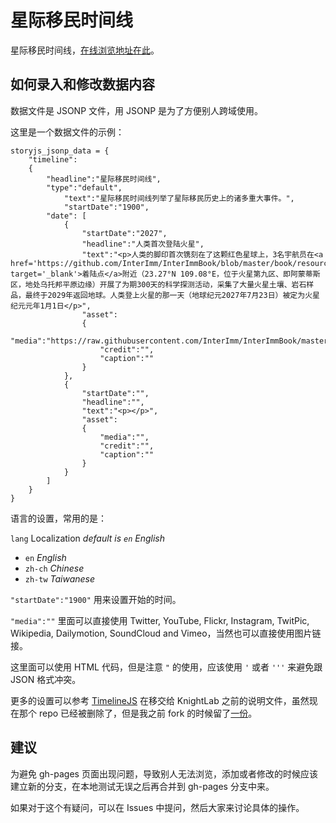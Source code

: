 星际移民时间线
===============

星际移民时间线，[在线浏览地址在此](http://interimm.github.io/timeline/)。



如何录入和修改数据内容
------------------------

数据文件是 JSONP 文件，用 JSONP 是为了方便别人跨域使用。


这里是一个数据文件的示例：


```
storyjs_jsonp_data = {
    "timeline":
    {
        "headline":"星际移民时间线",
        "type":"default",
		    "text":"星际移民时间线列举了星际移民历史上的诸多重大事件。",
		    "startDate":"1900",
        "date": [
            {
                "startDate":"2027",
                "headline":"人类首次登陆火星",
                "text":"<p>人类的脚印首次镌刻在了这颗红色星球上，3名宇航员在<a href='https://github.com/InterImm/InterImmBook/blob/master/book/resources/landing_spot.png' target='_blank'>着陆点</a>附近（23.27°N 109.08°E，位于火星第九区、即阿蒙蒂斯区，地处乌托邦平原边缘）开展了为期300天的科学探测活动，采集了大量火星土壤、岩石样品，最终于2029年返回地球。人类登上火星的那一天（地球纪元2027年7月23日）被定为火星纪元元年1月1日</p>",
                "asset":
                {
                    "media":"https://raw.githubusercontent.com/InterImm/InterImmBook/master/book/resources/landing_spot.png",
                    "credit":"",
                    "caption":""
                }
            },
            {
                "startDate":"",
                "headline":"",
                "text":"<p></p>",
                "asset":
                {
                    "media":"",
                    "credit":"",
                    "caption":""
                }
            }
        ]
    }
}
```


语言的设置，常用的是：


`lang`
Localization
*default is `en` English*

* `en` *English*
* `zh-ch` *Chinese*
* `zh-tw` *Taiwanese*


`"startDate":"1900"` 用来设置开始的时间。


`"media":""` 里面可以直接使用 Twitter, YouTube, Flickr, Instagram, TwitPic, Wikipedia, Dailymotion, SoundCloud and Vimeo，当然也可以直接使用图片链接。


这里面可以使用 HTML 代码，但是注意 `"` 的使用，应该使用 `'` 或者 `'''` 来避免跟 JSON 格式冲突。

更多的设置可以参考 [TimelineJS](https://github.com/NUKnightLab/TimelineJS) 在移交给 KnightLab 之前的说明文件，虽然现在那个 repo 已经被删除了，但是我之前 fork 的时候留了[一份](MANUAL.md)。


建议
-------------

为避免 gh-pages 页面出现问题，导致别人无法浏览，添加或者修改的时候应该建立新的分支，在本地测试无误之后再合并到 gh-pages 分支中来。

如果对于这个有疑问，可以在 Issues 中提问，然后大家来讨论具体的操作。
